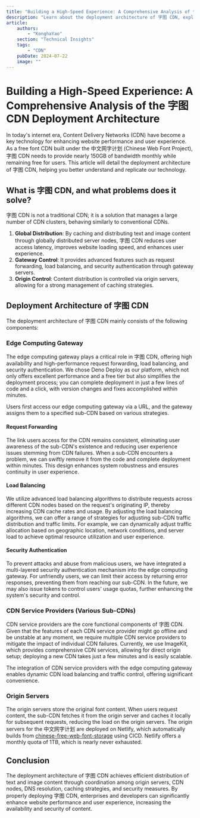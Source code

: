 ```yaml
---
title: "Building a High-Speed Experience: A Comprehensive Analysis of the 字图 CDN Deployment Architecture"
description: "Learn about the deployment architecture of 字图 CDN, exploring how to achieve efficient distribution of text and image content through globally distributed server nodes, edge computing gateways, load balancing, and security authentication, thereby enhancing website performance and user experience."
article:
    authors:
        - "KonghaYao"
    section: "Technical Insights"
    tags:
        - "CDN"
    pubDate: 2024-07-22
    image: ""
---
```


# Building a High-Speed Experience: A Comprehensive Analysis of the 字图 CDN Deployment Architecture

In today's internet era, Content Delivery Networks (CDN) have become a key technology for enhancing website performance and user experience. As a free font CDN built under the 中文网字计划 (Chinese Web Font Project), 字图 CDN needs to provide nearly 150GB of bandwidth monthly while remaining free for users. This article will detail the deployment architecture of 字图 CDN, helping you better understand and replicate our technology.

## What is 字图 CDN, and what problems does it solve?

字图 CDN is not a traditional CDN; it is a solution that manages a large number of CDN clusters, behaving similarly to conventional CDNs.

1. **Global Distribution**: By caching and distributing text and image content through globally distributed server nodes, 字图 CDN reduces user access latency, improves website loading speed, and enhances user experience.
2. **Gateway Control**: It provides advanced features such as request forwarding, load balancing, and security authentication through gateway servers.
3. **Origin Control**: Content distribution is controlled via origin servers, allowing for a strong management of caching strategies.

## Deployment Architecture of 字图 CDN

The deployment architecture of 字图 CDN mainly consists of the following components:

### Edge Computing Gateway

The edge computing gateway plays a critical role in 字图 CDN, offering high availability and high-performance request forwarding, load balancing, and security authentication. We chose Deno Deploy as our platform, which not only offers excellent performance and a free tier but also simplifies the deployment process; you can complete deployment in just a few lines of code and a click, with version changes and fixes accomplished within minutes.

Users first access our edge computing gateway via a URL, and the gateway assigns them to a specified sub-CDN based on various strategies.

#### Request Forwarding

The link users access for the CDN remains consistent, eliminating user awareness of the sub-CDN's existence and reducing user experience issues stemming from CDN failures. When a sub-CDN encounters a problem, we can swiftly remove it from the code and complete deployment within minutes. This design enhances system robustness and ensures continuity in user experience.

#### Load Balancing

We utilize advanced load balancing algorithms to distribute requests across different CDN nodes based on the request's originating IP, thereby increasing CDN cache rates and usage. By adjusting the load balancing algorithms, we can offer a range of strategies for adjusting sub-CDN traffic distribution and traffic limits. For example, we can dynamically adjust traffic allocation based on geographic location, network conditions, and server load to achieve optimal resource utilization and user experience.

#### Security Authentication

To prevent attacks and abuse from malicious users, we have integrated a multi-layered security authentication mechanism into the edge computing gateway. For unfriendly users, we can limit their access by returning error responses, preventing them from reaching our sub-CDN. In the future, we may also issue tokens to control users' usage quotas, further enhancing the system's security and control.

### CDN Service Providers (Various Sub-CDNs)

CDN service providers are the core functional components of 字图 CDN. Given that the features of each CDN service provider might go offline and be unstable at any moment, we require multiple CDN service providers to mitigate the impact of individual CDN failures. Currently, we use ImageKit, which provides comprehensive CDN services, allowing for direct origin setup; deploying a new CDN takes just a few minutes and is easily scalable.

The integration of CDN service providers with the edge computing gateway enables dynamic CDN load balancing and traffic control, offering significant convenience.

### Origin Servers

The origin servers store the original font content. When users request content, the sub-CDN fetches it from the origin server and caches it locally for subsequent requests, reducing the load on the origin servers. The origin servers for the 中文网字计划 are deployed on Netlify, which automatically builds from [chinese-free-web-font-storage](https://github.com/KonghaYao/chinese-free-web-font-storage) using CICD. Netlify offers a monthly quota of 1TB, which is nearly never exhausted.

## Conclusion

The deployment architecture of 字图 CDN achieves efficient distribution of text and image content through coordination among origin servers, CDN nodes, DNS resolution, caching strategies, and security measures. By properly deploying 字图 CDN, enterprises and developers can significantly enhance website performance and user experience, increasing the availability and security of content.

